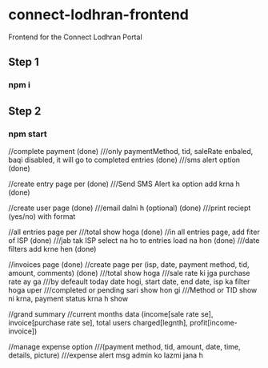 # connect-lodhran-frontend

Frontend for the Connect Lodhran Portal

## Step 1

### npm i

## Step 2

### npm start

//complete payment (done)
///only paymentMethod, tid, saleRate enbaled, baqi disabled, it will go to completed entries (done)
///sms alert option (done)

//create entry page per (done)
///Send SMS Alert ka option add krna h (done)

//create user page (done)
///email dalni h (optional) (done)
///print reciept (yes/no) with format

//all entries page per
///total show hoga (done)
//in all entries page, add fiter of ISP (done)
///jab tak ISP select na ho to entries load na hon (done)
///date filters add krne hen (done)

//invoices page (done)
//create page per (isp, date, payment method, tid, amount, comments) (done)
///total show hoga
///sale rate ki jga purchase rate ay ga
///by defeault today date hogi, start date, end date, isp ka filter hoga uper
///completed or pending sari show hon gi
///Method or TID show ni krna, payment status krna h show

//grand summary
//current months data (income[sale rate se], invoice[purchase rate se], total users charged[legnth], profit[income-invoice])

//manage expense option
///(payment method, tid, amount, date, time, details, picture)
///expense alert msg admin ko lazmi jana h
